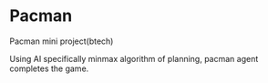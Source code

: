 Pacman
======

Pacman mini project(btech)

Using AI specifically minmax algorithm of planning, pacman agent completes the
game.
